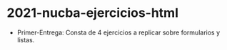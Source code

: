 # 2021-nucba-ejercicios-html

- Primer-Entrega:
Consta de 4 ejercicios a replicar sobre formularios y listas.
